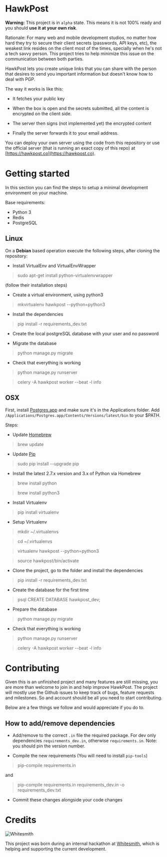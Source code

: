 HawkPost
========

**Warning:** This project is in `alpha` state. This means it is not 100% ready and you should **use it at your own risk**.

Rationale: For many web and mobile development studios, no matter how hard they try to secure their client secrets (passwords, API keys, etc), the weakest link resides on the client most of the times, specially when he's not a tech savvy person. This project tries to help minimize this issue on the communication between both parties.

HawkPost lets you create unique links that you can share with the person that desires to send you important information but doesn't know how to deal with PGP.

The way it works is like this:

* It fetches your public key

* When the box is open and the secrets submitted, all the content is encrypted on the client side. 

* The server then signs (not implemented yet) the encrypted content

* Finally the server forwards it to your email address.

You can deploy your own server using the code from this repository or use the official server (that is running an exact copy of this repo) at [https://hawkpost.co](https://hawkpost.co).


# Getting started

In this section you can find the steps to setup a minimal development environment on your machine.

Base requirements:

* Python 3
* Redis
* PostgreSQL

## Linux

On a **Debian** based operation execute the following steps, after cloning the repository:

* Install VirtualEnv and VirtualEnvWrapper

> sudo apt-get install python-virtualenvwrapper

(follow their installation steps)

* Create a virtual environment, using python3

> mkvirtualenv hawkpost --python=python3

* Install the dependencies

> pip install -r requirements_dev.txt

* Create the local postgreSQL database with your user and no password

* Migrate the database

> python manage.py migrate

* Check that everything is working

> python manage.py runserver

> celery -A hawkpost worker --beat -l info

## OSX

First, install [Postgres.app](http://postgresapp.com/) and make sure it's in the Applications folder. Add `/Applications/Postgres.app/Contents/Versions/latest/bin` to your $PATH.

Steps:

* Update [Homebrew](http://brew.sh/)

> brew update

* Update [Pip](https://pip.pypa.io/en/stable/installing/)

> sudo pip install --upgrade pip

* Install the latest 2.7.x version and 3.x of Python via Homebrew

> brew install python

> brew install python3

* Install Virtualenv

> pip install virtualenv

* Setup Virtualenv

> mkdir ~/.virtualenvs

> cd ~/.virtualenvs

> virtualenv hawkpost --python=python3

> source hawkpost/bin/activate

* Clone the project, go to the folder and install the dependencies

> pip install -r requirements_dev.txt

* Create the database for the first time

> psql CREATE DATABASE hawkpost_dev;

* Prepare the database

> python manage.py migrate

* Check that everything is working

> python manage.py runserver

> celery -A hawkpost worker --beat -l info 


# Contributing

Given this is an unfinished project and many features are still missing, you are more than welcome to join in and help improve HawkPost. The project will mostly use the Github issues to keep track of bugs, feature requests and milestones. So and account should be all you need to start contributing.

Below are a few things we follow and would appreciate if you do to.

## How to add/remove dependencies

* Add/remove to the correct `.in` file the required package. For dev only dependencies `requirements_dev.in`, otherwise `requirements.in`. Note: you should pin the version number.

* Compile the new requirements (You will need to install `pip-tools`)

> pip-compile requirements.in

and 

> pip-compile requirements.in requirements_dev.in -o requirements_dev.txt

* Commit these changes alongside your code changes


# Credits

![Whitesmith](http://i.imgur.com/Si2l3kd.png)

This project was born during an internal hackathon at [Whitesmith](https://whitesmith.co), which is helping and supporting the current development.
